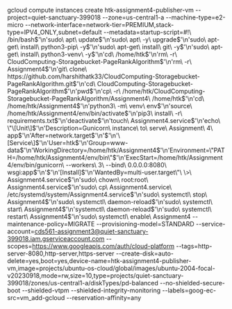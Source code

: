 gcloud compute instances create htk-assignment4-publisher-vm --project=quiet-sanctuary-399018 --zone=us-central1-a --machine-type=e2-micro --network-interface=network-tier=PREMIUM,stack-type=IPV4_ONLY,subnet=default --metadata=startup-script=\#\!\ /bin/bash$'\n'sudo\ apt\ update$'\n'sudo\ apt\ -y\ upgrade$'\n'sudo\ apt-get\ install\ python3-pip\ -y$'\n'sudo\ apt-get\ install\ git\ -y$'\n'sudo\ apt-get\ install\ python3-venv\ -y$'\n'cd\ /home/htk$'\n'rm\ -r\ CloudComputing-Storagebucket-PageRankAlgorithm$'\n'rm\ -r\ Assignment4$'\n'git\ clone\ https://github.com/harshithatk33/CloudComputing-Storagebucket-PageRankAlgorithm.git$'\n'cd\ CloudComputing-Storagebucket-PageRankAlgorithm$'\n'pwd$'\n'cp\ -r\ /home/htk/CloudComputing-Storagebucket-PageRankAlgorithm/Assignment4\ /home/htk$'\n'cd\ /home/htk/Assignment4$'\n'python3\ -m\ venv\ env$'\n'source\ /home/htk/Assignment4/env/bin/activate$'\n'pip3\ install\ -r\ requirements.txt$'\n'deactivate$'\n'touch\ Assignment4.service$'\n'echo\ \"\[Unit\]$'\n'Description=Gunicorn\ instance\ to\ serve\ Assignment\ 4\ app$'\n'After=network.target$'\n'$'\n'\[Service\]$'\n'User=htk$'\n'Group=www-data$'\n'WorkingDirectory=/home/htk/Assignment4$'\n'Environment=\"PATH=/home/htk/Assignment4/env/bin\"$'\n'ExecStart=/home/htk/Assignment4/env/bin/gunicorn\ --workers\ 3\ --bind\ 0.0.0.0:8080\ wsgi:app$'\n'$'\n'\[Install\]$'\n'WantedBy=multi-user.target\"\ \>\ Assignment4.service$'\n'sudo\ chown\ root:root\ Assignment4.service$'\n'sudo\ cp\ Assignment4.service\ /etc/systemd/system/Assignment4.service$'\n'sudo\ systemctl\ stop\ Assignment4$'\n'sudo\ systemctl\ daemon-reload$'\n'sudo\ systemctl\ start\ Assignment4$'\n'systemctl\ daemon-reload$'\n'sudo\ systemctl\ restart\ Assignment4$'\n'sudo\ systemctl\ enable\ Assignment4 --maintenance-policy=MIGRATE --provisioning-model=STANDARD --service-account=cds561-assignment3@quiet-sanctuary-399018.iam.gserviceaccount.com --scopes=https://www.googleapis.com/auth/cloud-platform --tags=http-server-8080,http-server,https-server --create-disk=auto-delete=yes,boot=yes,device-name=htk-assignment4-publisher-vm,image=projects/ubuntu-os-cloud/global/images/ubuntu-2004-focal-v20230918,mode=rw,size=10,type=projects/quiet-sanctuary-399018/zones/us-central1-a/diskTypes/pd-balanced --no-shielded-secure-boot --shielded-vtpm --shielded-integrity-monitoring --labels=goog-ec-src=vm_add-gcloud --reservation-affinity=any
